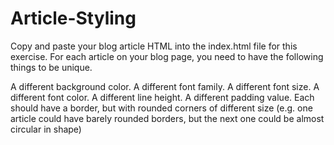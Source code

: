 # Article-Styling

Copy and paste your blog article HTML into the index.html file for this exercise. For each article on your blog page, you need to have the following things to be unique.

A different background color.
A different font family.
A different font size.
A different font color.
A different line height.
A different padding value.
Each should have a border, but with rounded corners of different size (e.g. one article could have barely rounded borders, but the next one could be almost circular in shape)

